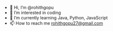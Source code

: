 - 👋 Hi, I’m @rohithgopu
- 👀 I’m interested in coding
- 🌱 I’m currently learning Java, Python, JavaScript
- 📫 How to reach me rohithgopu27@gmail.com
